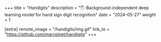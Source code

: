 +++
title = "Handigits"
description = "🖐️ Background-independent deep learning model for hand sign digit recognition"
date = "2024-05-27"
weight = 1

[extra]
remote_image = "/handigits/img.gif"
link_to = "https://github.com/marcpinet/handigits"
+++